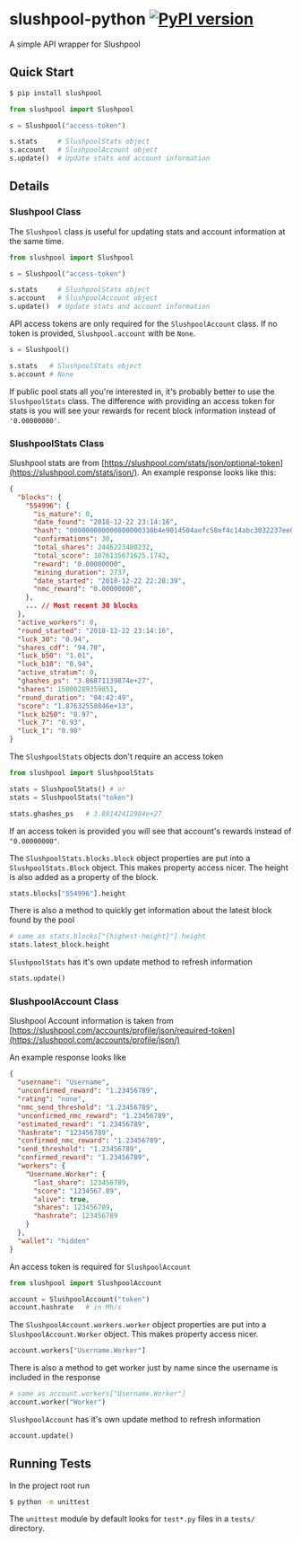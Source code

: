# slushpool-python [![PyPI version](https://badge.fury.io/py/slushpool.svg)](https://badge.fury.io/py/slushpool)
A simple API wrapper for Slushpool
## Quick Start
```bash
$ pip install slushpool
```
```python
from slushpool import Slushpool

s = Slushpool("access-token")

s.stats     # SlushpoolStats object
s.account   # SlushpoolAccount object
s.update()  # Update stats and account information
```

## Details
### Slushpool Class
The `Slushpool` class is useful for updating stats and account information at the same time.
```python
from slushpool import Slushpool

s = Slushpool("access-token")

s.stats     # SlushpoolStats object
s.account   # SlushpoolAccount object
s.update()  # Update stats and account information
```
API access tokens are only required for the `SlushpoolAccount` class.
If no token is provided, `Slushpool.account` with be `None`.
```python
s = Slushpool()

s.stats   # SlushpoolStats object
s.account # None
```
If public pool stats all you're interested in, it's probably better to use the `SlushpoolStats` class.
The difference with providing an access token for stats is you will see your rewards for recent block information instead of `'0.00000000'`.

### SlushpoolStats Class
Slushpool stats are from [https://slushpool.com/stats/json/optional-token](https://slushpool.com/stats/json/).
An example response looks like this:
```json
{
  "blocks": {
    "554996": {
      "is_mature": 0,
      "date_found": "2018-12-22 23:14:16",
      "hash": "000000000000000000310b4e9014504aefc58ef4c14abc3032237ee8ae0e4669",
      "confirmations": 30,
      "total_shares": 2446223480232,
      "total_score": 1076135671625.1742,
      "reward": "0.00000000",
      "mining_duration": 2737,
      "date_started": "2018-12-22 22:28:39",
      "nmc_reward": "0.00000000",
    },
    ... // Most recent 30 blocks
  },
  "active_workers": 0,
  "round_started": "2018-12-22 23:14:16",
  "luck_30": "0.94",
  "shares_cdf": "94.70",
  "luck_b50": "1.01",
  "luck_b10": "0.94",
  "active_stratum": 0,
  "ghashes_ps": "3.86871139874e+27",
  "shares": 15000289359851,
  "round_duration": "04:42:49",
  "score": "1.87632558846e+13",
  "luck_b250": "0.97",
  "luck_7": "0.93",
  "luck_1": "0.98"
}
```
The `SlushpoolStats` objects don't require an access token
```python
from slushpool import SlushpoolStats

stats = SlushpoolStats() # or
stats = SlushpoolStats("token")

stats.ghashes_ps   # 3.89142412984e+27
```

If an access token is provided you will see that account's rewards instead of `"0.00000000"`.

The `SlushpoolStats.blocks.block` object properties are put into a `SlushpoolStats.Block` object.
This makes property access nicer. The height is also added as a property of the block.
```python
stats.blocks["554996"].height
```
There is also a method to quickly get information about the latest block found by the pool
```python
# same as stats.blocks["{highest-height}"].height
stats.latest_block.height   
```
`SlushpoolStats` has it's own update method to refresh information
```python
stats.update()
```

### SlushpoolAccount Class
Slushpool Account information is taken from [https://slushpool.com/accounts/profile/json/required-token](https://slushpool.com/accounts/profile/json/)

An example response looks like
```json
{
  "username": "Username",
  "unconfirmed_reward": "1.23456789",
  "rating": "none",
  "nmc_send_threshold": "1.23456789",
  "unconfirmed_nmc_reward": "1.23456789",
  "estimated_reward": "1.23456789",
  "hashrate": "123456789",
  "confirmed_nmc_reward": "1.23456789",
  "send_threshold": "1.23456789",
  "confirmed_reward": "1.23456789",
  "workers": {
    "Username.Worker": {
      "last_share": 123456789,
      "score": "1234567.89",
      "alive": true,
      "shares": 123456789,
      "hashrate": 123456789
    }
  },
  "wallet": "hidden"
}
```
An access token is required for `SlushpoolAccount`
```python
from slushpool import SlushpoolAccount

account = SlushpoolAccount("token")
account.hashrate   # in Mh/s
```

The `SlushpoolAccount.workers.worker` object properties are put into a `SlushpoolAccount.Worker` object.
This makes property access nicer.
```python
account.workers["Username.Worker"]
```
There is also a method to get worker just by name since the username is included in the response
```python
# same as account.workers["Username.Worker"]
account.worker("Worker")
```
`SlushpoolAccount` has it's own update method to refresh information
```python
account.update()
```
## Running Tests
In the project root run
```bash
$ python -m unittest
```
The `unittest` module by default looks for `test*.py` files in a `tests/` directory.
